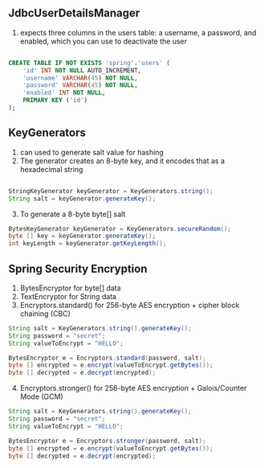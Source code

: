 ## JdbcUserDetailsManager
1. expects three columns in the users table: a username, a password, and enabled, which you can use to deactivate the user

```sql

CREATE TABLE IF NOT EXISTS 'spring'.'users' (
    'id' INT NOT NULL AUTO_INCREMENT,
    'username' VARCHAR(45) NOT NULL,
    'password' VARCHAR(45) NOT NULL,
    'enabled' INT NOT NULL,
    PRIMARY KEY ('id')
);

```
## KeyGenerators
1. can used to generate salt value for hashing 
2. The generator creates an 8-byte key, and it encodes that as a hexadecimal string
``` java

StringKeyGenerator keyGenerator = KeyGenerators.string();
String salt = keyGenerator.generateKey();

```
3. To generate a 8-byte byte[] salt
``` java
BytesKeyGenerator keyGenerator = KeyGenerators.secureRandom();
byte [] key = keyGenerator.generateKey();
int keyLength = keyGenerator.getKeyLength();
```

## Spring Security Encryption
1. BytesEncryptor for byte[] data
2. TextEncryptor for String data
3. Encryptors.standard() for 256-byte AES encryption + cipher block chaining (CBC)
``` java
String salt = KeyGenerators.string().generateKey();
String password = "secret";
String valueToEncrypt = "HELLO";

BytesEncryptor e = Encryptors.standard(password, salt);
byte [] encrypted = e.encrypt(valueToEncrypt.getBytes());
byte [] decrypted = e.decrypt(encrypted);
```
4. Encryptors.stronger() for 256-byte AES encryption + Galois/Counter Mode (GCM)
``` java
String salt = KeyGenerators.string().generateKey();
String password = "secret";
String valueToEncrypt = "HELLO";

BytesEncryptor e = Encryptors.stronger(password, salt);
byte [] encrypted = e.encrypt(valueToEncrypt.getBytes());
byte [] decrypted = e.decrypt(encrypted);
```
